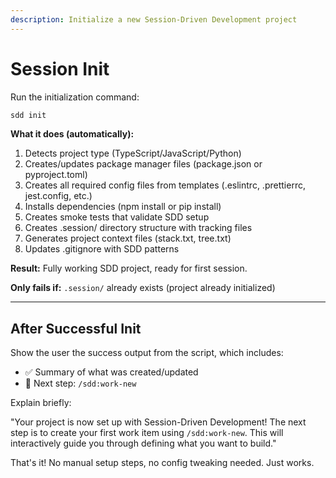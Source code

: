 ```yaml
---
description: Initialize a new Session-Driven Development project
---
```


# Session Init

Run the initialization command:

```bash
sdd init
```

**What it does (automatically):**
1. Detects project type (TypeScript/JavaScript/Python)
2. Creates/updates package manager files (package.json or pyproject.toml)
3. Creates all required config files from templates (.eslintrc, .prettierrc, jest.config, etc.)
4. Installs dependencies (npm install or pip install)
5. Creates smoke tests that validate SDD setup
6. Creates .session/ directory structure with tracking files
7. Generates project context files (stack.txt, tree.txt)
8. Updates .gitignore with SDD patterns

**Result:** Fully working SDD project, ready for first session.

**Only fails if:** `.session/` already exists (project already initialized)

---

## After Successful Init

Show the user the success output from the script, which includes:
- ✅ Summary of what was created/updated
- 🚀 Next step: `/sdd:work-new`

Explain briefly:

"Your project is now set up with Session-Driven Development! The next step is to create your first work item using `/sdd:work-new`. This will interactively guide you through defining what you want to build."

That's it! No manual setup steps, no config tweaking needed. Just works.
